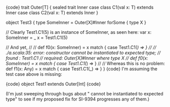{code}
trait Outer[T] {
  sealed trait Inner
  case class C1(val x: T) extends Inner
  case class C2(val x: T) extends Inner
}

object Test3 {
  type SomeInner = Outer[X]#Inner forSome { type X }

  // Clearly Test1.C1(5) is an instance of SomeInner, as seen here:
  var x: SomeInner = _
  x = Test1.C1(5)

  // And yet,
  //
  // def f0(x: SomeInner) = x match { case Test1.C1(_) => }
  //
  // ./a.scala:35: error: constructor cannot be instantiated to expected type;
  //  found   : Test1.C1
  //  required: Outer[X]#Inner where type X
  //   def f0(x: SomeInner) = x match { case Test1.C1(_) => }
  //
  // Whereas this is no problem:
  def f1(x: Any) = x match { case Test1.C1(_) => }
}
{code}
I'm assuming the test case above is missing:

{code}
object Test1 extends Outer[Int]
{code}

(I'm just sweeping through bugs about " cannot be instantiated to expected type" to see if my proposed fix for SI-9394 progresses any of them.)
